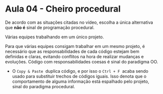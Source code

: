 # Aula 04 - Cheiro procedural

De acordo com as situações citadas no vídeo, escolha a única alternativa que **não é** sinal de programação procedural.

Várias equipes trabalhando em um único projeto.

Para que várias equipes consigam trabalhar em um mesmo projeto, é necessário que as responsabilidades de cada código estejam bem definidas e claras, evitando conflitos na hora de realizar mudanças e evoluções. Código com responsabilidades coesas é sinal do paradigma OO.

- O `Copy & Paste`  duplica código, e por isso o `Ctrl + F`  acaba sendo usado para substituir trechos de códigos iguais. Isso denota que o comportamento de alguma informação está espalhado pelo projeto, sinal do paradigma procedural.
